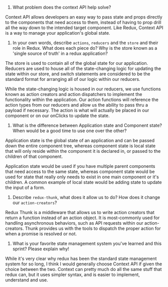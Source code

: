 1. What problem does the context API help solve?

Context API allows developers an easy way to pass state and props directly to the components that need access to them, instead of having to prop drill all the way down to the intended target component. Like Redux, Context API is a way to manage your application's global state.

1. In your own words, describe `actions`, `reducers` and the `store` and their role in Redux. What does each piece do?
   Why is the store known as a 'single source of truth' in a redux application?

The store is used to contain all of the global state for our application. Reducers are used to house all of the state-changing logic for updating the state within our store, and switch statements are considered to be the standard format for arranging all of our logic within our reducers.

While the state-changing logic is housed in our reducers, we use functions known as action creators and action dispatchers to implement the functionality within the application. Our action functions will reference the action types from our reducers and allow us the ability to pass thru a payload if necessary. The action is what will actually be placed in our component or on our onClicks to update the state.

1. What is the difference between Application state and Component state? When would be a good time to use one over the other?

Application state is the global state of an application and can be passed down the entire component tree, whereas component state is local state that will only reside within the component it is declared in, or passed to the children of that component.

Application state would be used if you have multiple parent components that need access to the same state, whereas component state would be used for state that really only needs to exist in one main component or it's children. A common example of local state would be adding state to update the input of a form.

1. Describe `redux-thunk`, what does it allow us to do? How does it change our `action-creators`?

Redux Thunk is a middleware that allows us to write action creators that return a function instead of an action object. It is most-commonly used for handling asynchronous behaviors, such as API requests within our action-creators. Thunk provides us with the tools to dispatch the proper action for when a promise is resolved or not.

1. What is your favorite state management system you've learned and this sprint? Please explain why!

While it's very clear why redux has been the standard state management system for so long, I think I would generally choose Context API if given the choice between the two. Context can pretty much do all the same stuff that redux can, but it uses simpler syntax, and is easier to implement, understand and use.
